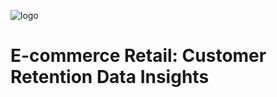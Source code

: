 ![logo](https://github.com/Mgit125/E-commerce-Retail/blob/main/z.png)

# E-commerce Retail: Customer Retention Data Insights
